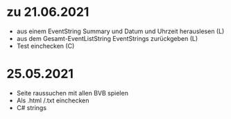 
# zu 21.06.2021

- aus einem EventString Summary und Datum und Uhrzeit herauslesen (L)
- aus dem Gesamt-EventListString EventStrings zurückgeben (L)
- Test einchecken (C)

# 25.05.2021

- Seite raussuchen mit allen BVB spielen
- Als .html /.txt einchecken
- C# strings
